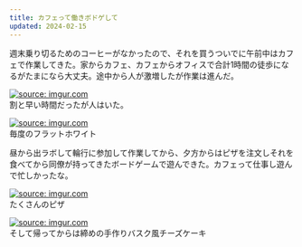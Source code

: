 ```yaml
---
title: カフェって働きボドゲして
updated: 2024-02-15
---
```


週末乗り切るためのコーヒーがなかったので、それを買うついでに午前中はカフェで作業してきた。家からカフェ、カフェからオフィスで合計1時間の徒歩になるがたまになら大丈夫。途中から人が激増したが作業は進んだ。

<a href="https://imgur.com/v3dbXZI"><img src="https://i.imgur.com/v3dbXZI.jpg" title="source: imgur.com" /></a>  
割と早い時間だったが人はいた。

<a href="https://imgur.com/NOR1HT0"><img src="https://i.imgur.com/NOR1HT0.jpg" title="source: imgur.com" /></a>  
毎度のフラットホワイト

昼から出ラボして輪行に参加して作業してから、夕方からはピザを注文しそれを食べてから同僚が持ってきたボードゲームで遊んできた。カフェって仕事し遊んで忙しかったな。

<a href="https://imgur.com/OCXvvLW"><img src="https://i.imgur.com/OCXvvLW.jpg" title="source: imgur.com" /></a>  
たくさんのピザ

<a href="https://imgur.com/S07KvbR"><img src="https://i.imgur.com/S07KvbR.jpg" title="source: imgur.com" /></a>  
そして帰ってからは締めの手作りバスク風チーズケーキ

